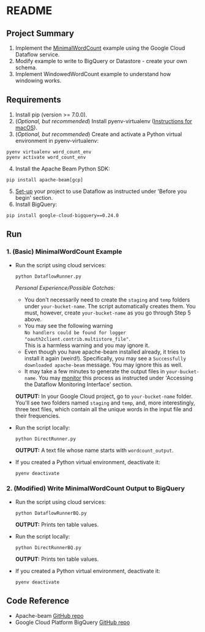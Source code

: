 # README

## Project Summary

1. Implement the [MinimalWordCount](https://beam.apache.org/get-started/wordcount-example/) example using the Google Cloud Dataflow service.
2. Modify example to write to BigQuery or Datastore - create your own schema.
3. Implement WindowedWordCount example to understand how windowing works.

## Requirements

1. Install pip (version >= 7.0.0).
2. (_Optional, but recommended_) Install pyenv-virtualenv ([Instructions for macOS](http://akbaribrahim.com/)).
3. (_Optional, but recommended_) Create and activate a Python virtual environment in pyenv-virtualenv:

  ```shell
  pyenv virtualenv word_count_env
  pyenv activate word_count_env
  ```

4. Install the Apache Beam Python SDK:

  ```shell
  pip install apache-beam[gcp]
  ```

5. [Set-up](https://cloud.google.com/dataflow/docs/quickstarts/quickstart-python) your project to use Dataflow as instructed under 'Before you begin' section.
6. Install BigQuery:

  ```shell
  pip install google-cloud-bigquery==0.24.0
  ```

## Run

### 1\. (Basic) MinimalWordCount Example

- Run the script using cloud services:

  ```shell
  python DataflowRunner.py
  ```

  _Personal Experience/Possible Gotchas:_

  - You don't necessarily need to create the `staging` and `temp` folders under `your-bucket-name`. The script automatically creates them. You must, however, create `your-bucket-name` as you go through Step 5 above.
  - You may see the following warning<br>
    `No handlers could be found for logger "oauth2client.contrib.multistore_file"`.<br>
    This is a harmless warning and you may ignore it.
  - Even though you have apache-beam installed already, it tries to install it again (weird!). Specifically, you may see a `Successfully downloaded apache-beam` message. You may ignore this as well.
  - It may take a few minutes to generate the output files in `your-bucket-name`. You may [monitor](https://cloud.google.com/dataflow/pipelines/dataflow-monitoring-intf) this process as instructed under 'Accessing the Dataflow Monitoring Interface' section.

  **OUTPUT:** In your Google Cloud project, go to `your-bucket-name` folder. You'll see two folders named `staging` and `temp`, and, more interestingly, three text files, which contain all the unique words in the input file and their frequencies.

- Run the script locally:

  ```shell
  python DirectRunner.py
  ```

  **OUTPUT:** A text file whose name starts with `wordcount_output`.
- If you created a Python virtual environment, deactivate it:

  ```shell
  pyenv deactivate
  ```

### 2\. (Modified) Write MinimalWordCount Output to BigQuery

- Run the script using cloud services:

  ```shell
  python DataflowRunnerBQ.py
  ```

  **OUTPUT:** Prints ten table values.
- Run the script locally:

  ```shell
  python DirectRunnerBQ.py
  ```

  **OUTPUT:** Prints ten table values.
- If you created a Python virtual environment, deactivate it:

  ```shell
  pyenv deactivate
  ```

## Code Reference

- Apache-beam [GitHub repo](https://github.com/apache/beam/blob/master/sdks/python/apache_beam/examples/wordcount_minimal.py)
- Google Cloud Platform BigQuery [GitHub repo](https://github.com/GoogleCloudPlatform/python-docs-samples/blob/master/bigquery/cloud-client/simple_app.py)
